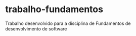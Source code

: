 # trabalho-fundamentos
Trabalho desenvolvido para a disciplina de Fundamentos de desenvolvimento de software
